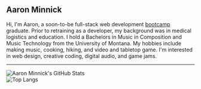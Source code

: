 ## Aaron Minnick

Hi, I'm Aaron, a soon-to-be full-stack web development [bootcamp](https://www.epicodus.com/) graduate. Prior to retraining as a developer, my background was in medical logistics and education. I hold a Bachelors in Music in Composition and Music Technology from the University of Montana. My hobbies include making music, cooking, hiking, and video and tabletop game. I'm interested in web design, creative coding, digital audio, and game jams.  

---
![Aaron Minnick's GitHub Stats](https://github-readme-stats.vercel.app/api?username=aaronminnick&theme=blue-green&show_icons=true)  
![Top Langs](https://github-readme-stats.vercel.app/api/top-langs/?username=aaronminnick&theme=blue-green&layout=compact)